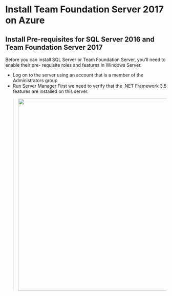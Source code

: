 # Install Team Foundation Server 2017 on Azure

## Install Pre-requisites for SQL Server 2016 and Team Foundation Server 2017

Before you can install SQL Server or Team Foundation Server, you’ll need to enable their pre- requisite roles and features in Windows Server.
- Log on to the server using an account that is a member of the Administrators group
- Run Server Manager
First we need to verify that the .NET Framework 3.5 features are installed on this server.


> <img src="/Images/11-TFS.md/01-TFS.png" width="600"/> 
